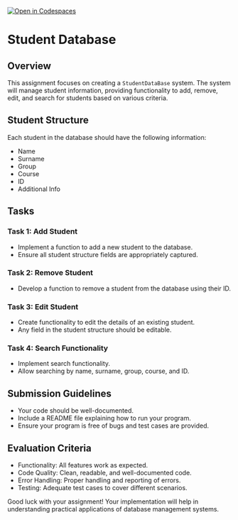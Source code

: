 [![Open in Codespaces](https://classroom.github.com/assets/launch-codespace-7f7980b617ed060a017424585567c406b6ee15c891e84e1186181d67ecf80aa0.svg)](https://classroom.github.com/open-in-codespaces?assignment_repo_id=13373103)
# Student Database

## Overview

This assignment focuses on creating a `StudentDataBase` system. The system will manage student information, providing functionality to add, remove, edit, and search for students based on various criteria.

## Student Structure
Each student in the database should have the following information:
- Name
- Surname
- Group
- Course
- ID
- Additional Info

## Tasks

### Task 1: Add Student
- Implement a function to add a new student to the database.
- Ensure all student structure fields are appropriately captured.

### Task 2: Remove Student
- Develop a function to remove a student from the database using their ID.

### Task 3: Edit Student
- Create functionality to edit the details of an existing student.
- Any field in the student structure should be editable.

### Task 4: Search Functionality
- Implement search functionality.
- Allow searching by name, surname, group, course, and ID.

## Submission Guidelines
- Your code should be well-documented.
- Include a README file explaining how to run your program.
- Ensure your program is free of bugs and test cases are provided.

## Evaluation Criteria
- Functionality: All features work as expected.
- Code Quality: Clean, readable, and well-documented code.
- Error Handling: Proper handling and reporting of errors.
- Testing: Adequate test cases to cover different scenarios.

Good luck with your assignment! Your implementation will help in understanding practical applications of database management systems.